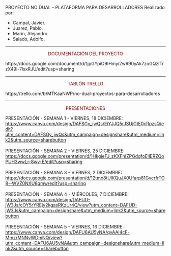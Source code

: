 PROYECTO NO DUAL - PLATAFORMA PARA DESARROLLADORES
Realizado por:
- Campal, Javier.
- Juarez, Pablo.
- Marín, Alejandro.
- Salado, Adolfo.

---
<p align="center" style="color:darkred" >
DOCUMENTACIÓN DEL PROYECTO
</p>
https://docs.google.com/document/d/1jpGYpiO9IHmyi2w990yAk7zoGQzITrzX49i-7lsxRJU/edit?usp=sharing

---

<p align="center" style="color:darkred">
TABLÓN TRELLO
</p>
https://trello.com/b/MTKaaNWP/no-dual-proyectos-para-desarrolladores

---

<p align="center" style="color:darkred">
PRESENTACIONES
</p>

PRESENTACIÓN - SEMANA 1 - VIERNES, 18 DICIEMBRE: </br>
https://www.canva.com/design/DAFSGy_jwQs/EiYJJQ5rJSUjOtE0cRpzsQ/edit?utm_content=DAFSGy_jwQs&utm_campaign=designshare&utm_medium=link2&utm_source=sharebutton
</br></br>
PRESENTACIÓN - SEMANA 2 - VIERNES, 25 DICIEMBRE:</br>
https://docs.google.com/presentation/d/1HkgjeFJ_zKXFhIZPGdgfoElIERZQoPUH3wwLr-8wv-E/edit?usp=sharing
</br></br>
PRESENTACIÓN - SEMANA 3 - VIERNES, 2 DICIEMBRE: </br>
https://docs.google.com/presentation/d/12tmo8tUlKQuJX0Ufarp81GvcrfrTO8--WVZ0NXU8gmw/edit?usp=sharing
</br></br>
PRESENTACIÓN - SEMANA 4 - MIÉRCOLES, 7 DICIEMBRE: </br>
https://www.canva.com/design/DAFUD-jW3Js/cOY5rYREjy2kgasRKzUr4Q/view?utm_content=DAFUD-jW3Js&utm_campaign=designshare&utm_medium=link2&utm_source=sharebutton
</br></br>
PRESENTACIÓN - SEMANA 5 - VIERNES, 16 DICIEMBRE: </br>
https://www.canva.com/design/DAFU6AU5yNA/qvAAI4cF-MmzrMNNvWDmNQ/view?utm_content=DAFU6AU5yNA&utm_campaign=designshare&utm_medium=link2&utm_source=sharebutton
</br></br>
